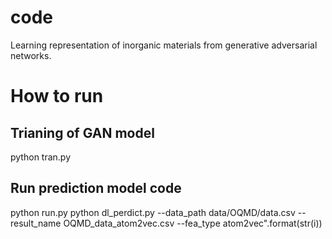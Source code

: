 # code
Learning representation of inorganic materials from generative adversarial networks.


# How to run

## Trianing of GAN model

   python tran.py

## Run prediction model code
   python run.py
   python dl_perdict.py --data_path data/OQMD/data.csv --result_name OQMD_data_atom2vec.csv --fea_type atom2vec".format(str(i))
